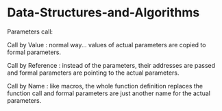 # Data-Structures-and-Algorithms

Parameters call:

Call by Value : normal way... values of actual parameters are copied to formal parameters.

Call by Reference : instead of the parameters, their addresses are passed and formal parameters are pointing to the actual parameters.

Call by Name : like macros, the whole function definition replaces the function call and formal parameters are just another name for the actual parameters.






